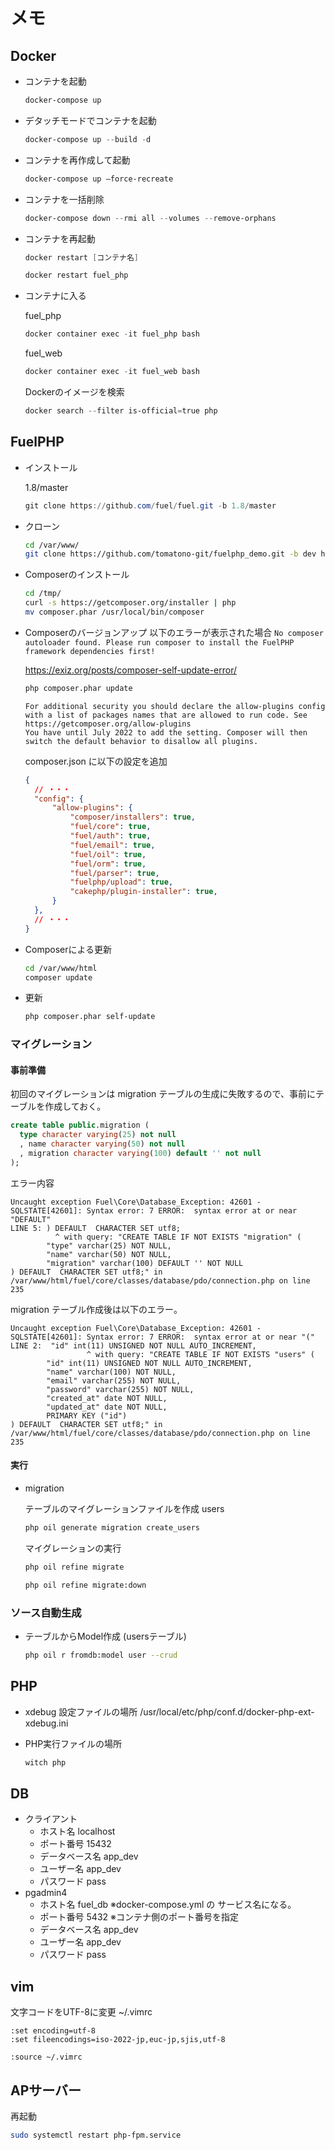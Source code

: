 # メモ

## Docker

- コンテナを起動

    ```powershell
    docker-compose up
    ```

- デタッチモードでコンテナを起動

    ```powershell
    docker-compose up --build -d
    ```

- コンテナを再作成して起動

    ```powershell
    docker-compose up –force-recreate
    ```

- コンテナを一括削除

    ```powershell
    docker-compose down --rmi all --volumes --remove-orphans
    ```

- コンテナを再起動

  ```powershell
  docker restart [コンテナ名]
  ```

  ```powershell
  docker restart fuel_php
  ```

- コンテナに入る

  fuel_php

  ```powershell
  docker container exec -it fuel_php bash
  ```

  fuel_web

  ```powershell
  docker container exec -it fuel_web bash
  ```

  Dockerのイメージを検索

  ```powershell
  docker search --filter is-official=true php
  ```

## FuelPHP

- インストール

    <!-- ```sh
    git clone https://github.com/fuel/fuel.git -b 1.8/master
    ``` -->

    1.8/master

    ```powershell
    git clone https://github.com/fuel/fuel.git -b 1.8/master
    ```

- クローン

    ```sh
    cd /var/www/
    git clone https://github.com/tomatono-git/fuelphp_demo.git -b dev html
    ```

- Composerのインストール

  ```sh
  cd /tmp/
  curl -s https://getcomposer.org/installer | php
  mv composer.phar /usr/local/bin/composer
  ```

- Composerのバージョンアップ
  以下のエラーが表示された場合
  `No composer autoloader found. Please run composer to install the FuelPHP framework dependencies first!`
  
  <https://exiz.org/posts/composer-self-update-error/>

  ```sh
  php composer.phar update
  ```  

  ```text
  For additional security you should declare the allow-plugins config with a list of packages names that are allowed to run code. See https://getcomposer.org/allow-plugins
  You have until July 2022 to add the setting. Composer will then switch the default behavior to disallow all plugins.
  ```

  composer.json に以下の設定を追加

  ```json
  {
    // ・・・
    "config": {
        "allow-plugins": {
            "composer/installers": true,
            "fuel/core": true,
            "fuel/auth": true,
            "fuel/email": true,
            "fuel/oil": true,
            "fuel/orm": true,
            "fuel/parser": true,
            "fuelphp/upload": true,
            "cakephp/plugin-installer": true,
        }
    },
    // ・・・
  }  
  ```

<!--
  ```sh
  php -r "copy('https://getcomposer.org/installer', 'composer-setup.php');"
  php -r "if (hash_file('sha384', 'composer-setup.php') === 'e0012edf3e80b6978849f5eff0d4b4e4c79ff1609dd1e613307e16318854d24ae64f26d17af3ef0bf7cfb710ca74755a') { echo 'Installer verified'; } else { echo 'Installer corrupt'; unlink('composer-setup.php'); } echo PHP_EOL;"
  php composer-setup.php
  php -r "unlink('composer-setup.php');"
  ```
-->

- Composerによる更新

  ```sh
  cd /var/www/html
  composer update
  ```

- 更新

  ```sh
  php composer.phar self-update
  ```

### マイグレーション

#### 事前準備

初回のマイグレーションは migration テーブルの生成に失敗するので、事前にテーブルを作成しておく。

```sql
create table public.migration (
  type character varying(25) not null
  , name character varying(50) not null
  , migration character varying(100) default '' not null
);
```

エラー内容

```console
Uncaught exception Fuel\Core\Database_Exception: 42601 - SQLSTATE[42601]: Syntax error: 7 ERROR:  syntax error at or near "DEFAULT"
LINE 5: ) DEFAULT  CHARACTER SET utf8;
          ^ with query: "CREATE TABLE IF NOT EXISTS "migration" (
        "type" varchar(25) NOT NULL,
        "name" varchar(50) NOT NULL,
        "migration" varchar(100) DEFAULT '' NOT NULL
) DEFAULT  CHARACTER SET utf8;" in /var/www/html/fuel/core/classes/database/pdo/connection.php on line 235
```

migration テーブル作成後は以下のエラー。

```console
Uncaught exception Fuel\Core\Database_Exception: 42601 - SQLSTATE[42601]: Syntax error: 7 ERROR:  syntax error at or near "("
LINE 2:  "id" int(11) UNSIGNED NOT NULL AUTO_INCREMENT,
                 ^ with query: "CREATE TABLE IF NOT EXISTS "users" (
        "id" int(11) UNSIGNED NOT NULL AUTO_INCREMENT,
        "name" varchar(100) NOT NULL,
        "email" varchar(255) NOT NULL,
        "password" varchar(255) NOT NULL,
        "created_at" date NOT NULL,
        "updated_at" date NOT NULL,
        PRIMARY KEY ("id")
) DEFAULT  CHARACTER SET utf8;" in /var/www/html/fuel/core/classes/database/pdo/connection.php on line 235
```

#### 実行

- migration

  テーブルのマイグレーションファイルを作成
  users

  ```sh
  php oil generate migration create_users
  ```

  マイグレーションの実行

  ```sh
  php oil refine migrate
  ```

  ```sh
  php oil refine migrate:down
  ```

### ソース自動生成

- テーブルからModel作成 (usersテーブル)

  ```sh
  php oil r fromdb:model user --crud
  ```

## PHP

- xdebug 設定ファイルの場所
    /usr/local/etc/php/conf.d/docker-php-ext-xdebug.ini
- PHP実行ファイルの場所

  ```sh
  witch php
  ```

## DB

- クライアント
  - ホスト名
    localhost
  - ポート番号
    15432
  - データベース名
    app_dev
  - ユーザー名
    app_dev
  - パスワード
    pass
- pgadmin4
  - ホスト名
    fuel_db
    ※docker-compose.yml の サービス名になる。
  - ポート番号
    5432
    ※コンテナ側のポート番号を指定
  - データベース名
    app_dev
  - ユーザー名
    app_dev
  - パスワード
    pass

## vim

文字コードをUTF-8に変更
~/.vimrc

```code
:set encoding=utf-8
:set fileencodings=iso-2022-jp,euc-jp,sjis,utf-8
```

```vim
:source ~/.vimrc
```

## APサーバー

再起動

```sh
sudo systemctl restart php-fpm.service
```
